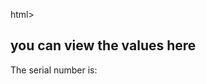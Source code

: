 html>
<head>
</head>
<body>
  <h2>you can view the values here</h2>
 <p>The serial number is: </p>
      <script>
 
var queryString = decodeURIComponent(window.location.search);
queryString = queryString.substring(1);
var queries = queryString.split("&");
for (var i = 0; i < queries.length; i++)
{
  document.write(queries[i] + "<br>");
}
 
</script> 
  
</body>
</html>
